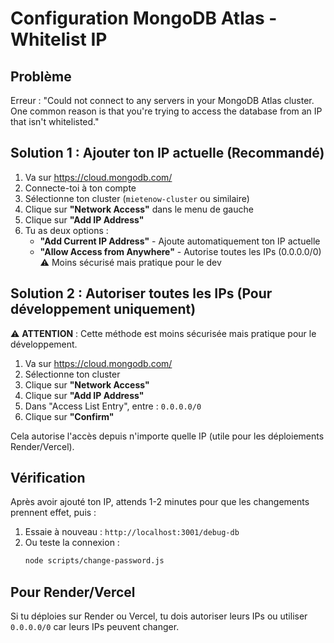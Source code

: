 # Configuration MongoDB Atlas - Whitelist IP

## Problème
Erreur : "Could not connect to any servers in your MongoDB Atlas cluster. One common reason is that you're trying to access the database from an IP that isn't whitelisted."

## Solution 1 : Ajouter ton IP actuelle (Recommandé)

1. Va sur https://cloud.mongodb.com/
2. Connecte-toi à ton compte
3. Sélectionne ton cluster (`mietenow-cluster` ou similaire)
4. Clique sur **"Network Access"** dans le menu de gauche
5. Clique sur **"Add IP Address"**
6. Tu as deux options :
   - **"Add Current IP Address"** - Ajoute automatiquement ton IP actuelle
   - **"Allow Access from Anywhere"** - Autorise toutes les IPs (0.0.0.0/0) ⚠️ Moins sécurisé mais pratique pour le dev

## Solution 2 : Autoriser toutes les IPs (Pour développement uniquement)

⚠️ **ATTENTION** : Cette méthode est moins sécurisée mais pratique pour le développement.

1. Va sur https://cloud.mongodb.com/
2. Sélectionne ton cluster
3. Clique sur **"Network Access"**
4. Clique sur **"Add IP Address"**
5. Dans "Access List Entry", entre : `0.0.0.0/0`
6. Clique sur **"Confirm"**

Cela autorise l'accès depuis n'importe quelle IP (utile pour les déploiements Render/Vercel).

## Vérification

Après avoir ajouté ton IP, attends 1-2 minutes pour que les changements prennent effet, puis :

1. Essaie à nouveau : `http://localhost:3001/debug-db`
2. Ou teste la connexion :
   ```bash
   node scripts/change-password.js
   ```

## Pour Render/Vercel

Si tu déploies sur Render ou Vercel, tu dois autoriser leurs IPs ou utiliser `0.0.0.0/0` car leurs IPs peuvent changer.

